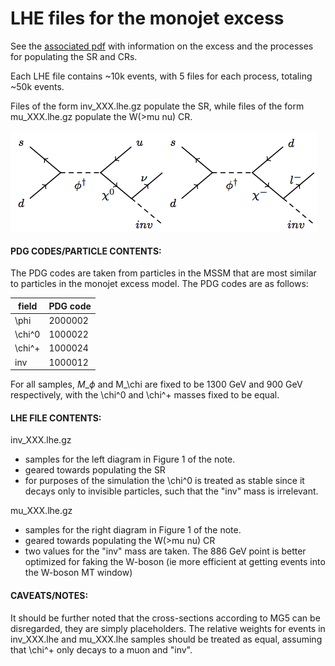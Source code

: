 # LHE files for the monojet excess

See the [associated pdf](notes.pdf) with information on the excess and the processes for populating the SR and CRs.

Each LHE file contains ~10k events, with 5 files for each process, totaling ~50k events.

Files of the form inv\_XXX.lhe.gz populate the SR, while files of the form mu\_XXX.lhe.gz populate the W(>mu nu) CR. 

![Diagrams](diagrams.png)

#### PDG CODES/PARTICLE CONTENTS:

The PDG codes are taken from particles in the MSSM that are most similar to particles in the monojet excess model. The PDG codes are as follows:

| field | PDG code
-------|---------
\phi |	2000002
\chi^0 |	1000022
\chi^+ |	1000024
inv   | 	1000012

For all samples, $M\_\phi$ and M\_\chi are fixed to be 1300 GeV and 900 GeV respectively, with the \chi^0 and \chi^+ masses fixed to be equal.

#### LHE FILE CONTENTS:

inv\_XXX.lhe.gz  

- samples for the left diagram in Figure 1 of the note.  
- geared towards populating the SR  
- for purposes of the simulation the \chi^0 is treated as stable since it decays only to invisible particles, such that the "inv" mass is irrelevant.


mu\_XXX.lhe.gz  

- samples for the right diagram in Figure 1 of the note.  
- geared towards populating the W(>mu nu) CR
- two values for the "inv" mass are taken. The 886 GeV point is better optimized for faking the W-boson (ie more efficient at getting events into the W-boson MT window)

#### CAVEATS/NOTES:

It should be further noted that the cross-sections according to MG5 can be disregarded, they are simply placeholders. The relative weights for events in inv\_XXX.lhe and mu\_XXX.lhe samples should be treated as equal, assuming that \chi^+ only decays to a muon and "inv".
